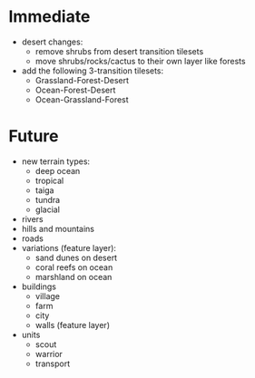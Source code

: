 
# Immediate
- desert changes:
    - remove shrubs from desert transition tilesets
    - move shrubs/rocks/cactus to their own layer like forests 
- add the following 3-transition tilesets:
    - Grassland-Forest-Desert
    - Ocean-Forest-Desert
    - Ocean-Grassland-Forest

# Future
- new terrain types:
    - deep ocean
    - tropical
    - taiga
    - tundra
    - glacial
- rivers
- hills and mountains
- roads
- variations (feature layer):
    - sand dunes on desert
    - coral reefs on ocean
    - marshland on ocean
- buildings
    - village
    - farm
    - city
    - walls (feature layer)
- units
    - scout
    - warrior
    - transport
